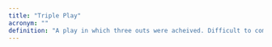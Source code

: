 ```yaml
---
title: "Triple Play"
acronym: ""
definition: "A play in which three outs were acheived. Difficult to come by."
---
```

